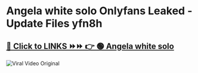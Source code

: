 
 # Angela white solo Onlyfans Leaked - Update Files yfn8h

## <h2><a href="https://clipsfans.com/Angela_white_solo&ref=git">🔗 Click to LINKS ⏩⏩ 👉 🟢 Angela white solo </a></h2>

<a href="https://clipsfans.com/Angela_white_solo&ref=git" rel="nofollow" data-target="animated-image.originalLink"><img src="https://i.ibb.co.com/xMMVF88/686577567.gif" alt="Viral Video Original" style="max-width: 100%; display: inline-block;" data-target="animated-image.originalImage"></a>

